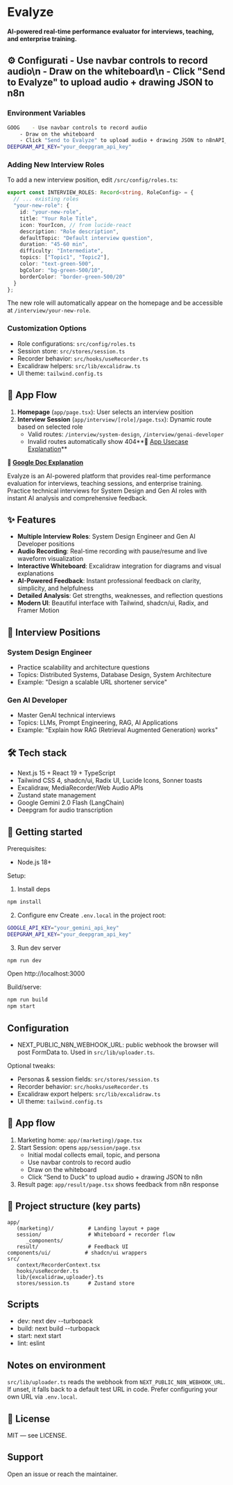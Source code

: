 # Evalyze

**AI-powered real-time performance evaluator for interviews, teaching, and enterprise training.**

## ⚙️ Configurati    - Use navbar controls to record audio\n    - Draw on the whiteboard\n    - Click \"Send to Evalyze\" to upload audio + drawing JSON to n8n
### Environment Variables
```bash
GOOG    - Use navbar controls to record audio
    - Draw on the whiteboard
    - Click "Send to Evalyze" to upload audio + drawing JSON to n8nAPI_KEY="your_gemini_api_key"
DEEPGRAM_API_KEY="your_deepgram_api_key"
```

### Adding New Interview Roles
To add a new interview position, edit `/src/config/roles.ts`:

```typescript
export const INTERVIEW_ROLES: Record<string, RoleConfig> = {
  // ... existing roles
  "your-new-role": {
    id: "your-new-role",
    title: "Your Role Title",
    icon: YourIcon, // from lucide-react
    description: "Role description",
    defaultTopic: "Default interview question",
    duration: "45-60 min",
    difficulty: "Intermediate",
    topics: ["Topic1", "Topic2"],
    color: "text-green-500",
    bgColor: "bg-green-500/10",
    borderColor: "border-green-500/20"
  }
};
```

The new role will automatically appear on the homepage and be accessible at `/interview/your-new-role`.

### Customization Options
- Role configurations: `src/config/roles.ts`
- Session store: `src/stores/session.ts`
- Recorder behavior: `src/hooks/useRecorder.ts`
- Excalidraw helpers: `src/lib/excalidraw.ts`
- UI theme: `tailwind.config.ts`

## 🧭 App Flow

1) **Homepage** (`app/page.tsx`): User selects an interview position
2) **Interview Session** (`app/interview/[role]/page.tsx`): Dynamic route based on selected role
   - Valid routes: `/interview/system-design`, `/interview/genai-developer`
   - Invalid routes automatically show 404**🚀 [App Usecase Explanation](https://drive.google.com/file/d/1Nsx_i3pnf3oYvQWtplvOMJKZKCvApSQ0/view?usp=drive_link)**

**🚀 [Google Doc Explanation](https://docs.google.com/document/d/1GCKxG5OvUUnqelSKGqJ6N5-gXcbgr8TTmbhx2Wiv9w8/edit?usp=sharing)**

Evalyze is an AI-powered platform that provides real-time performance evaluation for interviews, teaching sessions, and enterprise training. Practice technical interviews for System Design and Gen AI roles with instant AI analysis and comprehensive feedback.

## ✨ Features

- **Multiple Interview Roles**: System Design Engineer and Gen AI Developer positions
- **Audio Recording**: Real-time recording with pause/resume and live waveform visualization
- **Interactive Whiteboard**: Excalidraw integration for diagrams and visual explanations
- **AI-Powered Feedback**: Instant professional feedback on clarity, simplicity, and helpfulness
- **Detailed Analysis**: Get strengths, weaknesses, and reflection questions
- **Modern UI**: Beautiful interface with Tailwind, shadcn/ui, Radix, and Framer Motion

## 🎯 Interview Positions

### System Design Engineer
- Practice scalability and architecture questions
- Topics: Distributed Systems, Database Design, System Architecture
- Example: "Design a scalable URL shortener service"

### Gen AI Developer
- Master GenAI technical interviews
- Topics: LLMs, Prompt Engineering, RAG, AI Applications
- Example: "Explain how RAG (Retrieval Augmented Generation) works"

## 🛠 Tech stack

- Next.js 15 + React 19 + TypeScript
- Tailwind CSS 4, shadcn/ui, Radix UI, Lucide Icons, Sonner toasts
- Excalidraw, MediaRecorder/Web Audio APIs
- Zustand state management
- Google Gemini 2.0 Flash (LangChain)
- Deepgram for audio transcription

## 🚀 Getting started

Prerequisites:
- Node.js 18+

Setup:
1) Install deps
```bash
npm install
```
2) Configure env
Create `.env.local` in the project root:
```bash
GOOGLE_API_KEY="your_gemini_api_key"
DEEPGRAM_API_KEY="your_deepgram_api_key"
```
3) Run dev server
```bash
npm run dev
```
Open http://localhost:3000

Build/serve:
```bash
npm run build
npm start
```

##  Configuration

- NEXT_PUBLIC_N8N_WEBHOOK_URL: public webhook the browser will post FormData to. Used in `src/lib/uploader.ts`.

Optional tweaks:
- Personas & session fields: `src/stores/session.ts`
- Recorder behavior: `src/hooks/useRecorder.ts`
- Excalidraw export helpers: `src/lib/excalidraw.ts`
- UI theme: `tailwind.config.ts`

## 🧭 App flow

1) Marketing home: `app/(marketing)/page.tsx`
2) Start Session: opens `app/session/page.tsx`
    - Initial modal collects email, topic, and persona
    - Use navbar controls to record audio
    - Draw on the whiteboard
    - Click “Send to Duck” to upload audio + drawing JSON to n8n
3) Result page: `app/result/page.tsx` shows feedback from n8n response

## 📁 Project structure (key parts)

```
app/
   (marketing)/           # Landing layout + page
   session/               # Whiteboard + recorder flow
      _components/
   result/                # Feedback UI
components/ui/           # shadcn/ui wrappers
src/
   context/RecorderContext.tsx
   hooks/useRecorder.ts
   lib/{excalidraw,uploader}.ts
   stores/session.ts      # Zustand store
```

##  Scripts

- dev: next dev --turbopack
- build: next build --turbopack
- start: next start
- lint: eslint

##  Notes on environment

`src/lib/uploader.ts` reads the webhook from `NEXT_PUBLIC_N8N_WEBHOOK_URL`. If unset, it falls back to a default test URL in code. Prefer configuring your own URL via `.env.local`.

## 📄 License

MIT — see LICENSE.

##  Support

Open an issue or reach the maintainer.
